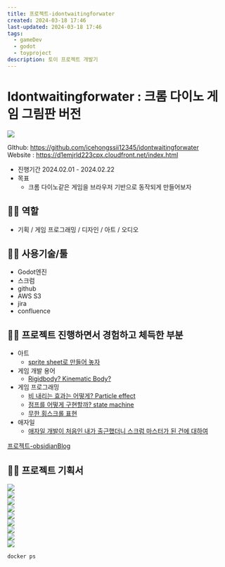 ```yaml
---
title: 프로젝트-idontwaitingforwater
created: 2024-03-18 17:46
last-updated: 2024-03-18 17:46
tags:
  - gameDev
  - godot
  - toyproject
description: 토이 프로젝트 개발기
---
```


# Idontwaitingforwater : 크롬 다이노 게임 그림판 버전


![](https://i.imgur.com/V4jIxlD.gif)


GIthub: https://github.com/icehongssii12345/idontwaitingforwater  
Website : https://d1emjrld223cpx.cloudfront.net/index.html 
- 진행기간  2024.02.01 - 2024.02.22
- 목표
	- 크롬 다이노같은 게임을 브라우저 기반으로 동작되게 만들어보자 
	
## 👯‍♂️ 역할

- 기획 / 게임 프로그래밍 / 디자인 / 아트 / 오디오

## 👯‍♂️ 사용기술/툴

- Godot엔진
- 스크럼
- github
- AWS S3
- jira
- confluence


## 👯‍♂️ 프로젝트 진행하면서 경험하고 체득한 부분

- 아트
	- [sprite sheet로 만들어 놓자](https://xxx.icehongssii.xyz/posts/sprite%20sheet%EB%A1%9C%20%EB%A7%8C%EB%93%A4%EC%96%B4%20%EB%86%93%EC%9E%90.md?ref=main)
- 게임 개발 용어 
	- [Rigidbody? Kinematic Body?](https://xxx.icehongssii.xyz/posts/rigidbody%ec%99%80%20kinematicbody%20%ec%b0%a8%ec%9d%b4.md?ref=main)
- 게임 프로그래밍
	- [비 내리는 효과는 어떻게? Particle effect](https://xxx.icehongssii.xyz/posts/%EB%B9%84%20%EB%82%B4%EB%A6%AC%EB%8A%94%20%ED%9A%A8%EA%B3%BC%EB%8A%94%20%EC%96%B4%EB%96%BB%EA%B2%8C%3F%20Particle%20effect.md?ref=main)
	- [점프를 어떻게 구현할까? state machine](https://xxx.icehongssii.xyz/posts/%EC%A0%90%ED%94%84%EB%A5%BC%20%EC%96%B4%EB%96%BB%EA%B2%8C%20%EA%B5%AC%ED%98%84%ED%95%A0%EA%B9%8C%3F%20state%20machine.md?ref=main)
	- [무한 횡스크롤 표현](https://xxx.icehongssii.xyz/posts/%EB%AC%B4%ED%95%9C%20%ED%9A%A1%EC%8A%A4%ED%81%AC%EB%A1%A4%20%ED%91%9C%ED%98%84.md?ref=main)
- 애자일
	- [애자일 개발이 처음인 내가 출근했더니 스크럼 마스터가 된 건에 대하여](https://xxx.icehongssii.xyz/posts/%EC%95%A0%EC%9E%90%EC%9D%BC%20%EA%B0%9C%EB%B0%9C%EC%9D%B4%20%EC%B2%98%EC%9D%8C%EC%9D%B8%20%EB%82%B4%EA%B0%80%20%EC%B6%9C%EA%B7%BC%ED%96%88%EB%8D%94%EB%8B%88%20%EC%8A%A4%ED%81%AC%EB%9F%BC%20%EB%A7%88%EC%8A%A4%ED%84%B0%EA%B0%80%20%EB%90%9C%20%EA%B1%B4%EC%97%90%20%EB%8C%80%ED%95%98%EC%97%AC.md)

[프로젝트-obsidianBlog](프로젝트-obsidianBlog.md)
## 👯‍♂️ 프로젝트 기획서

![](https://i.imgur.com/dsogiIR.png)  
![](https://i.imgur.com/zZz76ju.png)  
![](https://i.imgur.com/oj9IXqB.png)  
![](https://i.imgur.com/0cp1kdo.png)  
![](https://i.imgur.com/ixRzHKc.png)  
![](https://i.imgur.com/M3LAE9L.png)  
![](https://i.imgur.com/4C5egcI.png)  
![](https://i.imgur.com/ndYkgIo.png)  
![](https://i.imgur.com/yqVp98L.png)


```sh
docker ps
```
